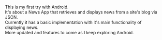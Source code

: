 This is my first try with Android.</br>
It's about a News App that retrieves and displays news from a site's blog via JSON. </br>
Currently it has a basic implementation with it's main functionality of displaying news. </br>
More updated and features to come as I keep exploring Android.</br>
